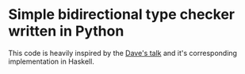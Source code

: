 # Simple bidirectional type checker written in Python

This code is heavily inspired by the [Dave's talk](https://www.youtube.com/watch?v=utyBNDj7s2w) and it's corresponding implementation in Haskell.
